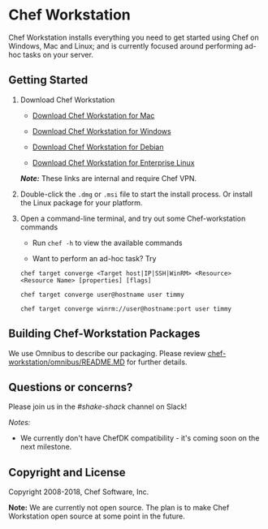 Chef Workstation
==================================

Chef Workstation installs everything you need to get started using Chef on Windows, Mac and Linux; and is currently focused around performing ad-hoc tasks on your server.  

## Getting Started

1. Download Chef Workstation

   * [Download Chef Workstation for Mac](http://artifactory.chef.co/omnibus-current-local/com/getchef/chef-workstation/0.1.70/mac_os_x/10.13/chef-workstation-0.1.70-1.dmg)

   * [Download Chef Workstation for Windows](http://artifactory.chef.co/omnibus-current-local/com/getchef/chef-workstation/0.1.70/windows/2016/chef-workstation-0.1.70-1-x64.msi)

   * [Download Chef Workstation for Debian](http://artifactory.chef.co/omnibus-current-local/com/getchef/chef-workstation/0.1.70/ubuntu/16.04/chef-workstation_0.1.70-1_amd64.deb)

   * [Download Chef Workstation for Enterprise Linux](http://artifactory.chef.co/omnibus-current-local/com/getchef/chef-workstation/0.1.70/el/7/chef-workstation-0.1.70-1.el6.x86_64.rpm)

    ***Note:*** These links are internal and require Chef VPN.

2. Double-click the `.dmg` or `.msi` file to start the install process. Or install
   the Linux package for your platform.

3. Open a command-line terminal, and try out some Chef-workstation commands

   * Run `chef -h` to view the available commands

   * Want to perform an ad-hoc task? Try

    `chef target converge <Target host|IP|SSH|WinRM> <Resource> <Resource Name> [properties] [flags]`

    `chef target converge user@hostname user timmy`

    `chef target converge winrm://user@hostname:port user timmy`


## Building Chef-Workstation Packages
We use Omnibus to describe our packaging. Please review [chef-workstation/omnibus/README.MD](https://github.com/chef/chef-workstation/tree/master/omnibus) for further details.

## Questions or concerns?
Please join us in the *#shake-shack* channel on Slack!

*Notes:*
- We currently don't have ChefDK compatibility - it's coming soon on the next milestone.

## Copyright and License
Copyright 2008-2018, Chef Software, Inc.

**Note:** We are currently not open source. The plan is to make Chef Workstation open source at some point in the future.
